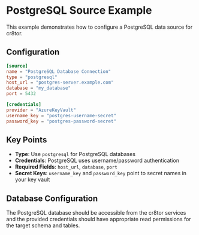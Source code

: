# PostgreSQL Source Example

This example demonstrates how to configure a PostgreSQL data source for cr8tor.

## Configuration

```toml
[source]
name = "PostgreSQL Database Connection"
type = "postgresql"
host_url = "postgres-server.example.com"
database = "my_database"
port = 5432

[credentials]
provider = "AzureKeyVault"
username_key = "postgres-username-secret"
password_key = "postgres-password-secret"
```

## Key Points

- **Type**: Use `postgresql` for PostgreSQL databases
- **Credentials**: PostgreSQL uses username/password authentication
- **Required Fields**: `host_url`, `database`, `port`
- **Secret Keys**: `username_key` and `password_key` point to secret names in your key vault

## Database Configuration

The PostgreSQL database should be accessible from the cr8tor services and the provided credentials should have appropriate read permissions for the target schema and tables.
